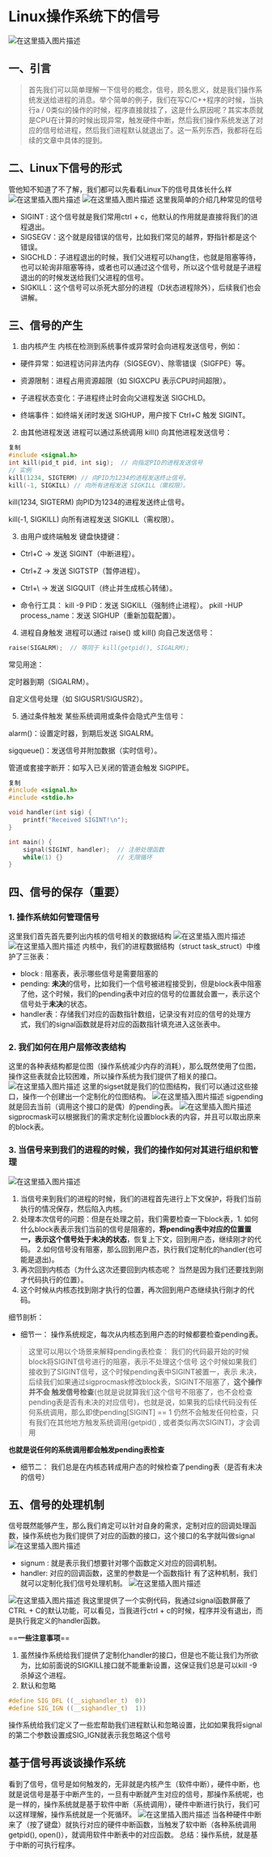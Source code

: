 
# Linux操作系统下的信号
![在这里插入图片描述](https://i-blog.csdnimg.cn/direct/a5628991a7e8440cb168e25af913b7c2.png)

## 一、引言
> 首先我们可以简单理解一下信号的概念，信号，顾名思义，就是我们操作系统发送给进程的消息。举个简单的例子，我们在写C/C++程序的时候，当执行a / 0类似的操作的时候，程序直接就挂了，这是什么原因呢？其实本质就是CPU在计算的时候出现异常，触发硬件中断，然后我们操作系统发送了对应的信号给进程，然后我们进程默认就退出了。这一系列东西，我都将在后续的文章中具体的提到。

## 二、Linux下信号的形式
管他知不知道了不了解，我们都可以先看看Linux下的信号具体长什么样
![在这里插入图片描述](https://i-blog.csdnimg.cn/direct/fa9824e639b248f2b9b8c9a7924e9f2f.png)
![在这里插入图片描述](https://i-blog.csdnimg.cn/direct/3b616053135c4d00a9ec4d3c7555b888.png)
这里我简单的介绍几种常见的信号
* SIGINT : 这个信号就是我们常用ctrl + c，他默认的作用就是直接将我们的进程退出。
* SIGSEGV：这个就是段错误的信号，比如我们常见的越界，野指针都是这个错误。
* SIGCHLD：子进程退出的时候，我们父进程可以hang住，也就是阻塞等待，也可以轮询非阻塞等待，或者也可以通过这个信号，所以这个信号就是子进程退出的的时候发送给我们父进程的信号。
* SIGKILL：这个信号可以杀死大部分的进程（D状态进程除外），后续我们也会讲解。

## 三、信号的产生
1. 由内核产生
内核在检测到系统事件或异常时会向进程发送信号，例如：

*  硬件异常：如进程访问非法内存（SIGSEGV）、除零错误（SIGFPE）等。

* 资源限制：进程占用资源超限（如 SIGXCPU 表示CPU时间超限）。

* 子进程状态变化：子进程终止时会向父进程发送 SIGCHLD。

* 终端事件：如终端关闭时发送 SIGHUP，用户按下 Ctrl+C 触发 SIGINT。

2. 由其他进程发送
进程可以通过系统调用 kill() 向其他进程发送信号：
```c
复制
#include <signal.h>
int kill(pid_t pid, int sig);  // 向指定PID的进程发送信号
// 实例
kill(1234, SIGTERM) // 向PID为1234的进程发送终止信号。
kill(-1, SIGKILL) // 向所有进程发送 SIGKILL（需权限）。
```
kill(1234, SIGTERM) 向PID为1234的进程发送终止信号。

kill(-1, SIGKILL) 向所有进程发送 SIGKILL（需权限）。

3. 由用户或终端触发
键盘快捷键：

* Ctrl+C → 发送 SIGINT（中断进程）。

* Ctrl+Z → 发送 SIGTSTP（暂停进程）。

* Ctrl+\ → 发送 SIGQUIT（终止并生成核心转储）。

* 命令行工具：
kill -9 PID：发送 SIGKILL（强制终止进程）。
pkill -HUP process_name：发送 SIGHUP（重新加载配置）。

4. 进程自身触发
进程可以通过 raise() 或 kill() 向自己发送信号：

```c
raise(SIGALRM);  // 等同于 kill(getpid(), SIGALRM);
```
常见用途：

定时器到期（SIGALRM）。

自定义信号处理（如 SIGUSR1/SIGUSR2）。

5. 通过条件触发
某些系统调用或条件会隐式产生信号：

alarm()：设置定时器，到期后发送 SIGALRM。

sigqueue()：发送信号并附加数据（实时信号）。

管道或套接字断开：如写入已关闭的管道会触发 SIGPIPE。
```c
复制
#include <signal.h>
#include <stdio.h>

void handler(int sig) {
    printf("Received SIGINT!\n");
}

int main() {
    signal(SIGINT, handler);  // 注册处理函数
    while(1) {}               // 无限循环
}
```
## 四、信号的保存（重要）
### 1. 操作系统如何管理信号
这里我们首先首先要列出内核的信号相关的数据结构
![在这里插入图片描述](https://i-blog.csdnimg.cn/direct/3e3ec05eeb694f80bd5c72a36c243800.png)
![在这里插入图片描述](https://i-blog.csdnimg.cn/direct/4b73f8d12b7c4cd0b4cc71d4e299f08c.png)
内核中，我们的进程数据结构（struct task_struct）中维护了三张表：
* block : 阻塞表，表示哪些信号是需要阻塞的
* pending: **未决**的信号，比如我们一个信号被进程接受到，但是block表中阻塞了他，这个时候，我们的pending表中对应的信号的位置就会置一，表示这个信号处于**未决**的状态。
* handler表：存储我们对应的函数指针数组，记录没有对应的信号的处理方式，我们的signal函数就是将对应的函数指针填充进入这张表中。

### 2. 我们如何在用户层修改表结构

这里的各种表结构都是位图（操作系统减少内存的消耗），那么既然使用了位图，操作这些表就会比较困难，所以操作系统为我们提供了相关的接口。
![在这里插入图片描述](https://i-blog.csdnimg.cn/direct/8216e42655194f15abaa8ef3b7165933.png)
这里的sigset就是我们的位图结构，我们可以通过这些接口，操作一个创建出一个定制化的位图结构。
![在这里插入图片描述](https://i-blog.csdnimg.cn/direct/bd7d0cf34f2a4bafa718bb1feca33014.png)
sigpending就是回去当前（调用这个接口的是偶）的pending表。
![在这里插入图片描述](https://i-blog.csdnimg.cn/direct/c9ba95d8432d427fa5efd4b157093483.png)
sigprocmask可以根据我们的需求定制化设置block表的内容，并且可以取出原来的block表。


### 3. **当信号来到我们的进程的时候，我们的操作如何对其进行组织和管理**
![在这里插入图片描述](https://i-blog.csdnimg.cn/direct/91406e50368041d8b45547308975d74b.png)
1. 当信号来到我们的进程的时候，我们的进程首先进行上下文保护，将我们当前执行的情况保存，然后陷入内核。
2. 处理本次信号的问题：但是在处理之前，我们需要检查一下block表，1. 如何什么block表表示我们当前的信号是阻塞的，**将pending表中对应的位置置一，表示这个信号处于未决的状态**，恢复上下文，回到用户态，继续刚才的代码。 2.如何信号没有阻塞，那么回到用户态，执行我们定制化的handler(也可能是退出)。
3. 再次回到内核态（为什么这次还要回到内核态呢？ 当然是因为我们还要找到刚才代码执行的位置）。
4. 这个时候从内核态找到刚才执行的位置，再次回到用户态继续执行刚才的代码。

细节剖析：
* 细节一： 操作系统规定，每次从内核态到用户态的时候都要检查pending表。
>这里可以用以个场景来解释pending表检查：
我们的代码最开始的时候block将SIGINT信号进行的阻塞，表示不处理这个信号
这个时候如果我们接收到了SIGINT信号，这个时候pending表中SIGINT被置一，表示
未决， 后续我们如果通过sigprocmask修改block表，SIGINT不阻塞了，**这个操作并不会
触发信号检查**(也就是说就算我们这个信号不阻塞了，也不会检查pending表是否有未决的对应信号)，也就是说，如果我的后续代码没有任何系统调用，那么即使pending[SIGINT] == 1
仍然不会触发任何检查，只有我们在其他地方触发系统调用(getpid() , 或者类似再次SIGINT)，才会调用

**也就是说任何的系统调用都会触发pending表检查**
* 细节二： 我们总是在内核态转成用户态的时候检查了pending表（是否有未决的信号）


## 五、信号的处理机制
信号既然能够产生，那么我们肯定可以针对自身的需求，定制对应的回调处理函数，操作系统也为我们提供了对应的函数的接口，这个接口的名字就叫做signal
![在这里插入图片描述](https://i-blog.csdnimg.cn/direct/d8205e7a0ca3429da284b4330fa24337.png)
* signum : 就是表示我们想要针对哪个函数定义对应的回调机制。
* handler: 对应的回调函数，这里的参数是一个函数指针
有了这种机制，我们就可以定制化我们信号处理机制。
![在这里插入图片描述](https://i-blog.csdnimg.cn/direct/1bcc38166df74b1b970b8c7cafc66a62.png)

![在这里插入图片描述](https://i-blog.csdnimg.cn/direct/1d1d7d3c6521482b8e7a87465de57e19.png)
我这里提供了一个实例代码，我通过signal函数屏蔽了CTRL + C的默认功能，可以看见，当我进行ctrl + c的时候，程序并没有退出，而是执行我定义的handler函数。

==**一些注意事项**==
1. 虽然操作系统给我们提供了定制化handler的接口，但是也不能让我们为所欲为，比如前面说的SIGKILL接口就不能重新设置，这保证我们总是可以kill -9杀掉这个进程。
2. 默认和忽略
```c
#define SIG_DFL ((__sighandler_t)  0))
#define SIG_IGN ((__sighandler_t)  1))
```
操作系统给我们定义了一些宏帮助我们进程默认和忽略设置，比如如果我将signal的第二个参数设置成SIG_IGN就表示我忽略这个信号
## 基于信号再谈谈操作系统
看到了信号，信号是如何触发的，无非就是内核产生（软件中断），硬件中断，也就是说信号是基于中断产生的，一旦有中断就产生对应的信号，那操作系统呢，也是一样的，操作系统就是基于软件中断（系统调用），硬件中断进行执行，我们可以这样理解，操作系统就是一个死循环。
![在这里插入图片描述](https://i-blog.csdnimg.cn/direct/91a44cb5c4d5490ab998436b37b28122.png)
当各种硬件中断来了（按了键盘）就执行对应的硬件中断函数，当触发了软中断（各种系统调用getpid(), open()），就调用软件中断表中的对应函数。
总结：操作系统，就是基于中断的可执行程序。
